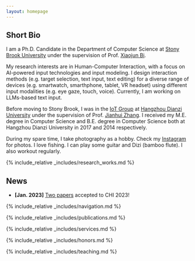 ```yaml
---
layout: homepage
---
```


<h2 id="short_bio">Short Bio</h2>

I am a Ph.D. Candidate in the Department of Computer Science at <a href="https://www.stonybrook.edu/" target="_blank">Stony Brook University</a> under the supervision of Prof. <a href="https://www3.cs.stonybrook.edu/~xiaojun/" target="_blank">Xiaojun Bi</a>.

My research interests are in Human-Computer Interaction, with a focus on AI-powered input technologies and input modeling. I design interaction methods (e.g. target selection, text input, text editing) for a diverse range of devices (e.g. smartwatch, smarthphone, tablet, VR headset) using different input modalities (e.g. eye gaze, touch, voice). Currently, I am working on LLMs-based text input.

Before moving to Stony Brook, I was in the <a href="http://jhzhang.cn/" target="_blank">IoT Group</a> at <a href="http://www.hdu.edu.cn/" target="_blank">Hangzhou Dianzi University</a> under the supervision of Prof. <a href="http://jhzhang.cn/" target="_blank">Jianhui Zhang</a>. I received my M.E. degree in Computer Science and B.E. degree in Computer Science both at Hangzhou Dianzi University in 2017 and 2014 respectively.

During my spare time, I take photography as a hobby. Check my <a href="https://www.instagram.com/zhili.42/" target="_blank">Instagram</a> for photos. I love fishing. I can play some guitar and Dizi (bamboo flute). I also workout regularly.

<div class="sec-sep"></div>

<div class="sec-sep"></div>

{% include_relative _includes/research_works.md %}

<h2 id="news">News</h2>

- **[Jan. 2023]** [Two papers](#chi23modeling) accepted to CHI 2023!



<div class="sec-sep"></div>

{% include_relative _includes/navigation.md %}

<div class="sec-sep"></div>

{% include_relative _includes/publications.md %}


{% include_relative _includes/services.md %}

<div class="sec-sep"></div>

{% include_relative _includes/honors.md %}

<div class="sec-sep"></div>

{% include_relative _includes/teaching.md %}

<div class="sec-sep"></div>